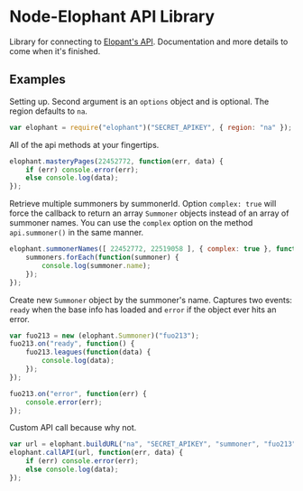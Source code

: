 # Node-Elophant API Library

Library for connecting to [Elopant's API](http://elophant.com/developers). Documentation and more details to come when it's finished.

## Examples

Setting up. Second argument is an `options` object and is optional. The region defaults to `na`.

``` js
var elophant = require("elophant")("SECRET_APIKEY", { region: "na" });
```

All of the api methods at your fingertips.

``` js
elophant.masteryPages(22452772, function(err, data) {
	if (err) console.error(err);
	else console.log(data);
});
```

Retrieve multiple summoners by summonerId. Option `complex: true` will force the callback to return an array `Summoner` objects instead of an array of summoner names. You can use the `complex` option on the method `api.summoner()` in the same manner.

``` js
elophant.summonerNames([ 22452772, 22519058 ], { complex: true }, function(err, summoners) {
	summoners.forEach(function(summoner) {
		console.log(summoner.name);
	});
});
```

Create new `Summoner` object by the summoner's name. Captures two events: `ready` when the base info has loaded and `error` if the object ever hits an error.

``` js
var fuo213 = new (elophant.Summoner)("fuo213");
fuo213.on("ready", function() {
	fuo213.leagues(function(data) {
		console.log(data);
	});
});

fuo213.on("error", function(err) {
	console.error(err);
});
```

Custom API call because why not.

``` js
var url = elophant.buildURL("na", "SECRET_APIKEY", "summoner", "fuo213");
elophant.callAPI(url, function(err, data) {
	if (err) console.error(err);
	else console.log(data);
});
```